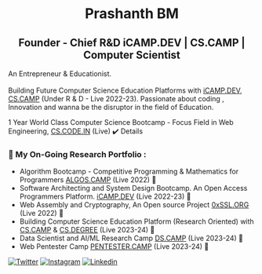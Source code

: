<h1 align="center">Prashanth BM </h1>
<h2 align="center">Founder - Chief R&D iCAMP.DEV | CS.CAMP | Computer Scientist  </h2>



                                                               
An Entrepreneur & Educationist. <br><br>
Building Future Computer Science Education Platforms with [iCAMP.DEV](https://iCAMP.DEV), [CS.CAMP](https://CS.CAMP) (Under R & D - Live 2022-23). Passionate about coding , Innovation and wanna be the disruptor in the field of Education. 

1 Year World Class Computer Science Bootcamp - Focus Field in Web Engineering, [CS.CODE.IN](https://cs.code.in) (Live) ✔️ Details 
### 💼 My On-Going Research Portfolio : 
* Algorithm Bootcamp - Competitive Programming & Mathematics for Programmers [ALGOS.CAMP](https://algos.camp) (Live 2022) 🔄
* Software Architecting and System Design Bootcamp. An Open Access Programmers Platform. [iCAMP.DEV](https://iCAMP.DEV) (Live 2022-23) 🔄
* Web Assembly and Cryptography, An Open source Project [0xSSL.ORG](https://0xssl.org/) (Live 2022) 🔄
* Building Computer Science Education Platform (Research Oriented) with [CS.CAMP](https://CS.CAMP) & [CS.DEGREE](https://CS.DEGREE) (Live 2023-24)  🔄
* Data Scientist and AI/ML Research Camp [DS.CAMP](https://DS.CAMP) (Live 2023-24)  🔄
* Web Pentester Camp [PENTESTER.CAMP](https://PENTESTER.CAMP) (Live 2023-24)  🔄




[![Twitter](https://img.shields.io/badge/Twitter-%40iprashanth__-%231DA1F2)](https://twitter.com/iprashanth_) 
[![Instagram](https://img.shields.io/badge/Instagram-prash.life-%23bc2a8d%09)](https://instagram.com/prash.life)
[![Linkedin](https://img.shields.io/badge/Linked%20in-prashanthteja-blue)](https://www.linkedin.com/in/prashanthteja)



<!--
**ip11/ip11** is a ✨ _special_ ✨ repository because its `README.md` (this file) appears on your GitHub profile.

Here are some ideas to get you started:

- 🔭 I’m currently working on ...
- 🌱 I’m currently learning ...
- 👯 I’m looking to collaborate on ...
- 🤔 I’m looking for help with ...
- 💬 Ask me about ...
- 📫 How to reach me: ...
- 😄 Pronouns: ...
- ⚡ Fun fact: ...
-->
